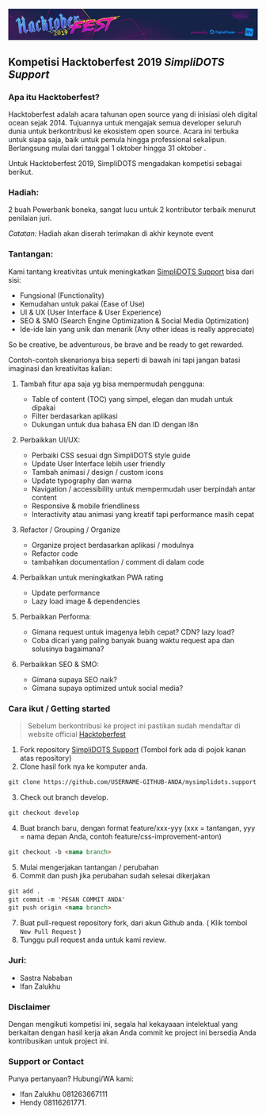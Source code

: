 ![Image](images/hacktoberfest.png)

## Kompetisi Hacktoberfest 2019 *SimpliDOTS Support*

### Apa itu Hacktoberfest?
Hacktoberfest adalah acara tahunan open source yang di inisiasi oleh digital ocean sejak 2014. Tujuannya untuk mengajak semua developer seluruh dunia untuk berkontribusi ke ekosistem open source. Acara ini terbuka untuk siapa saja, baik untuk pemula hingga professional sekalipun. Berlangsung mulai dari tanggal 1 oktober hingga 31 oktober .

Untuk Hacktoberfest 2019, SimpliDOTS mengadakan kompetisi sebagai berikut.

### Hadiah: 
2 buah Powerbank boneka, sangat lucu untuk 2 kontributor terbaik menurut penilaian juri.

*Catatan:* 
Hadiah akan diserah terimakan di akhir keynote event

### Tantangan:

Kami tantang kreativitas untuk meningkatkan [SimpliDOTS Support](https://support.simplidots.com/) bisa dari sisi:

- Fungsional (Functionality)
- Kemudahan untuk pakai (Ease of Use)
- UI & UX (User Interface & User Experience)
- SEO & SMO (Search Engine Optimization & Social Media Optimization)
- Ide-ide lain yang unik dan menarik (Any other ideas is really appreciate)

So be creative, be adventurous, be brave and be ready to get rewarded.

Contoh-contoh skenarionya bisa seperti di bawah ini tapi jangan batasi imaginasi dan kreativitas kalian:

1. Tambah fitur apa saja yg bisa mempermudah pengguna: 
	- Table of content (TOC) yang simpel, elegan dan mudah untuk dipakai
	- Filter berdasarkan aplikasi
	- Dukungan untuk dua bahasa EN dan ID dengan l8n

2. Perbaikkan UI/UX: 
   - Perbaiki CSS sesuai dgn SimpliDOTS style guide 
   - Update User Interface lebih user friendly
   - Tambah animasi / design / custom icons
   - Update typography dan warna
   - Navigation / accessibility untuk mempermudah user berpindah antar content
   - Responsive & mobile friendliness
   - Interactivity atau animasi yang kreatif tapi performance masih cepat

3. Refactor / Grouping / Organize
   - Organize project berdasarkan aplikasi / modulnya
   - Refactor code
   - tambahkan documentation / comment di dalam code 

4. Perbaikkan untuk meningkatkan PWA rating
   - Update performance
   - Lazy load image & dependencies

5. Perbaikkan Performa:
   - Gimana request untuk imagenya lebih cepat? CDN? lazy load?
   - Coba dicari yang paling banyak buang waktu request apa dan solusinya bagaimana?


6. Perbaikkan SEO & SMO:
   - Gimana supaya SEO naik?
   - Gimana supaya optimized untuk social media?

### Cara ikut / Getting started
>Sebelum berkontribusi ke project ini pastikan sudah mendaftar di website official [Hacktoberfest](https://hacktoberfest.digitalocean.com/)

1. Fork repository [SimpliDOTS Support](https://github.com/hsumanto/simplidots.support) (Tombol fork ada di pojok kanan atas repository)
2. Clone hasil fork nya ke komputer anda.
```markdown
git clone https://github.com/USERNAME-GITHUB-ANDA/mysimplidots.support
```
3. Check out branch develop. 
```markdown
git checkout develop
```
4. Buat branch baru, dengan format feature/xxx-yyy (xxx = tantangan, yyy = nama depan Anda, contoh feature/css-improvement-anton)
```markdown
git checkout -b <nama branch>
```
5. Mulai mengerjakan tantangan / perubahan
6. Commit dan push jika perubahan sudah selesai dikerjakan
```markdown
git add .
git commit -m 'PESAN COMMIT ANDA'
git push origin <nama branch>
```
7. Buat pull-request repository fork, dari akun Github anda. ( Klik tombol `New Pull Request` )
8. Tunggu pull request anda untuk kami review.

### Juri:

- Sastra Nababan
- Ifan Zalukhu

### Disclaimer

Dengan mengikuti kompetisi ini, segala hal kekayaaan intelektual yang berkaitan dengan hasil kerja akan Anda commit ke project ini bersedia Anda kontribusikan untuk project ini.


### Support or Contact

Punya pertanyaan? Hubungi/WA kami: 

- Ifan Zalukhu 081263667111
- Hendy 08116261771.
